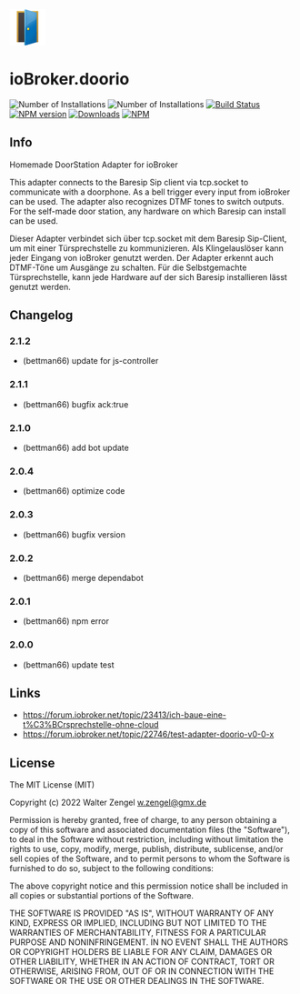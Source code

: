 ![Logo](admin/doorio.png)
# ioBroker.doorio

![Number of Installations](http://iobroker.live/badges/doorio-installed.svg)
![Number of Installations](http://iobroker.live/badges/doorio-stable.svg)
[![Build Status](https://travis-ci.org/Bettman66/ioBroker.doorio.svg?branch=master)](https://travis-ci.org/Bettman66/ioBroker.doorio)
[![NPM version](http://img.shields.io/npm/v/iobroker.doorio.svg)](https://www.npmjs.com/package/iobroker.doorio)
[![Downloads](https://img.shields.io/npm/dm/iobroker.doorio.svg)](https://www.npmjs.com/package/iobroker.doorio)
[![NPM](https://nodei.co/npm/iobroker.doorio.png?downloads=true)](https://nodei.co/npm/iobroker.doorio/)

## Info
Homemade DoorStation Adapter for ioBroker

This adapter connects to the Baresip Sip client via tcp.socket to communicate
with a doorphone. As a bell trigger every input from ioBroker can be used.
The adapter also recognizes DTMF tones to switch outputs. For the self-made
door station, any hardware on which Baresip can install can be used.

Dieser Adapter verbindet sich über tcp.socket mit dem Baresip Sip-Client,
um mit einer Türsprechstelle zu kommunizieren. Als Klingelauslöser kann jeder
Eingang von ioBroker genutzt werden. Der Adapter erkennt auch DTMF-Töne um
Ausgänge zu schalten. Für die Selbstgemachte Türsprechstelle, kann jede
Hardware auf der sich Baresip installieren lässt genutzt werden.

## Changelog
### 2.1.2
* (bettman66) update for js-controller

### 2.1.1
* (bettman66) bugfix ack:true

### 2.1.0
* (bettman66) add bot update

### 2.0.4
* (bettman66) optimize code

### 2.0.3
* (bettman66) bugfix version

### 2.0.2
* (bettman66) merge dependabot

### 2.0.1
* (bettman66) npm error

### 2.0.0
* (bettman66) update test

## Links
* https://forum.iobroker.net/topic/23413/ich-baue-eine-t%C3%BCrsprechstelle-ohne-cloud
* https://forum.iobroker.net/topic/22746/test-adapter-doorio-v0-0-x

## License
The MIT License (MIT)

Copyright (c) 2022 Walter Zengel <w.zengel@gmx.de>

Permission is hereby granted, free of charge, to any person obtaining a copy
of this software and associated documentation files (the "Software"), to deal
in the Software without restriction, including without limitation the rights
to use, copy, modify, merge, publish, distribute, sublicense, and/or sell
copies of the Software, and to permit persons to whom the Software is
furnished to do so, subject to the following conditions:

The above copyright notice and this permission notice shall be included in
all copies or substantial portions of the Software.

THE SOFTWARE IS PROVIDED "AS IS", WITHOUT WARRANTY OF ANY KIND, EXPRESS OR
IMPLIED, INCLUDING BUT NOT LIMITED TO THE WARRANTIES OF MERCHANTABILITY,
FITNESS FOR A PARTICULAR PURPOSE AND NONINFRINGEMENT. IN NO EVENT SHALL THE
AUTHORS OR COPYRIGHT HOLDERS BE LIABLE FOR ANY CLAIM, DAMAGES OR OTHER
LIABILITY, WHETHER IN AN ACTION OF CONTRACT, TORT OR OTHERWISE, ARISING FROM,
OUT OF OR IN CONNECTION WITH THE SOFTWARE OR THE USE OR OTHER DEALINGS IN
THE SOFTWARE.
